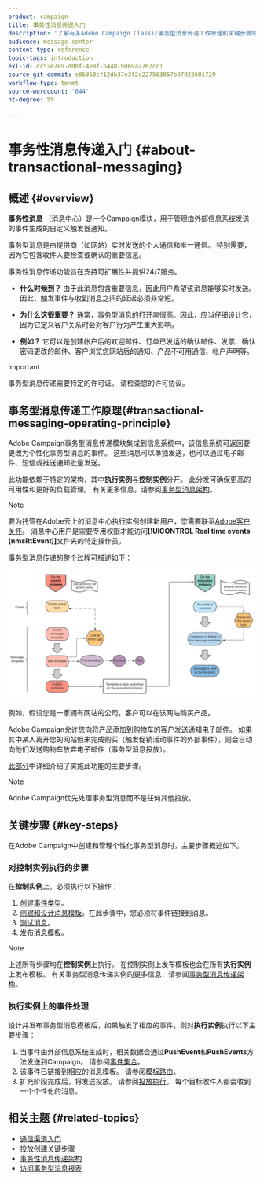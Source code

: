 ```yaml
---
product: campaign
title: 事务性消息传递入门
description: '了解有关Adobe Campaign Classic事务型消息传递工作原理和关键步骤的更多信息。 '
audience: message-center
content-type: reference
topic-tags: introduction
exl-id: dc52e789-d0bf-4e8f-b448-9d69a2762cc1
source-git-commit: e86350cf12db37e3f2c227563057b97922601729
workflow-type: tm+mt
source-wordcount: '644'
ht-degree: 5%

---
```



# 事务性消息传递入门 {#about-transactional-messaging}

## 概述 {#overview}

**事务性消息** （消息中心）是一个Campaign模块，用于管理由外部信息系统发送的事件生成的自定义触发器通知。

事务型消息是由提供商（如网站）实时发送的个人通信和唯一通信。 特别需要，因为它包含收件人要检查或确认的重要信息。

事务性消息传递功能旨在支持可扩展性并提供24/7服务。

* **什么时候到？** 由于此消息包含重要信息，因此用户希望该消息能够实时发送。因此，触发事件与收到消息之间的延迟必须非常短。

* **为什么这很重要？** 通常，事务型消息的打开率很高。因此，应当仔细设计它，因为它定义客户关系时会对客户行为产生重大影响。

* **例如？** 它可以是创建帐户后的欢迎邮件、订单已发运的确认邮件、发票、确认密码更改的邮件、客户浏览您网站后的通知、产品不可用通信、帐户声明等。

>[!IMPORTANT]
>
>事务型消息传递需要特定的许可证。 请检查您的许可协议。

<!--Before starting with transactional messaging, make sure you read the corresponding [best practices and limitations]().-->

## 事务型消息传递工作原理{#transactional-messaging-operating-principle}

Adobe Campaign事务型消息传递模块集成到信息系统中，该信息系统可返回要更改为个性化事务型消息的事件。 这些消息可以单独发送，也可以通过电子邮件、短信或推送通知批量发送。

此功能依赖于特定的架构，其中&#x200B;**执行实例**&#x200B;与&#x200B;**控制实例**&#x200B;分开。 此分发可确保更高的可用性和更好的负载管理。 有关更多信息，请参阅[事务型消息架构](../../message-center/using/transactional-messaging-architecture.md)。

>[!NOTE]
>
>要为托管在Adobe云上的消息中心执行实例创建新用户，您需要联系[Adobe客户关怀](https://helpx.adobe.com/cn/enterprise/admin-guide.html/enterprise/using/support-for-experience-cloud.ug.html)。 消息中心用户是需要专用权限才能访问&#x200B;**[!UICONTROL Real time events (nmsRtEvent)]**&#x200B;文件夹的特定操作员。

事务型消息传递的整个过程可描述如下：

![](assets/transactional-msg-overview.png)

例如，假设您是一家拥有网站的公司，客户可以在该网站购买产品。

Adobe Campaign允许您向将产品添加到购物车的客户发送通知电子邮件。 如果其中某人离开您的网站但未完成购买（触发促销活动事件的外部事件），则会自动向他们发送购物车放弃电子邮件（事务型消息投放）。

[此部分](#key-steps)中详细介绍了实施此功能的主要步骤。

>[!NOTE]
>
>Adobe Campaign优先处理事务型消息而不是任何其他投放。

## 关键步骤 {#key-steps}

在Adobe Campaign中创建和管理个性化事务型消息时，主要步骤概述如下。

### 对控制实例执行的步骤

在&#x200B;**控制实例**&#x200B;上，必须执行以下操作：

1. [创建事件类型](../../message-center/using/creating-event-types.md)。
1. [创建和设计消息模板](../../message-center/using/creating-the-message-template.md)。在此步骤中，您必须将事件链接到消息。
1. [测试消息](../../message-center/using/testing-message-templates.md)。
1. [发布消息模板](../../message-center/using/publishing-message-templates.md)。

>[!NOTE]
>
>上述所有步骤均在&#x200B;**控制实例**&#x200B;上执行。 在控制实例上发布模板也会在所有&#x200B;**执行实例**&#x200B;上发布模板。 有关事务型消息传递实例的更多信息，请参阅[事务型消息传递架构](../../message-center/using/transactional-messaging-architecture.md)。

### 执行实例上的事件处理

设计并发布事务型消息模板后，如果触发了相应的事件，则对&#x200B;**执行实例**&#x200B;执行以下主要步骤：

1. 当事件由外部信息系统生成时，相关数据会通过&#x200B;**PushEvent**&#x200B;和&#x200B;**PushEvents**&#x200B;方法发送到Campaign。 请参阅[事件集合](../../message-center/using/about-event-processing.md#event-collection)。
1. 该事件已链接到相应的消息模板。 请参阅[模板路由](../../message-center/using/about-event-processing.md#routing-towards-a-template)。
1. 扩充阶段完成后，将发送投放。 请参阅[投放执行](../../message-center/using/delivery-execution.md)。 每个目标收件人都会收到一个个性化的消息。

## 相关主题 {#related-topics}

* [通信渠道入门](../../delivery/using/communication-channels.md)
* [投放创建关键步骤](../../delivery/using/steps-about-delivery-creation-steps.md)
* [事务性消息传递架构](../../message-center/using/transactional-messaging-architecture.md)
* [访问事务型消息报表](../../message-center/using/about-transactional-messaging-reports.md)
